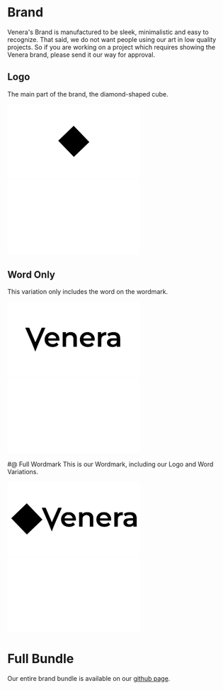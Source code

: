 # Brand
Venera's Brand is manufactured to be sleek, minimalistic and easy to recognize. That said, we do not want people using our art in low quality projects. So if you are working on a project which requires showing the Venera brand, please send it our way for approval.


## Logo
The main part of the brand, the diamond-shaped cube.

<p float="left">
  <img src="./logo/venera-logo-black.svg" width="300" />
  <img src="./logo/venera-logo-white.svg" width="300" /> 
</p>

## Word Only
This variation only includes the word on the wordmark.

<p float="left">
  <img src="./middle/venera-middle-black.svg" width="300" />
  <img src="./middle/venera-middle-white.png" width="300" /> 
</p>

#@ Full Wordmark
This is our Wordmark, including our Logo and Word Variations.

<p float="left">
  <img src="./wordmarks/venera-black.svg" width="300" />
  <img src="./wordmarks/venera-white.png" width="300" /> 
</p>

# Full Bundle

Our entire brand bundle is available on our [github page](https://github.com/veneralab/brand).
